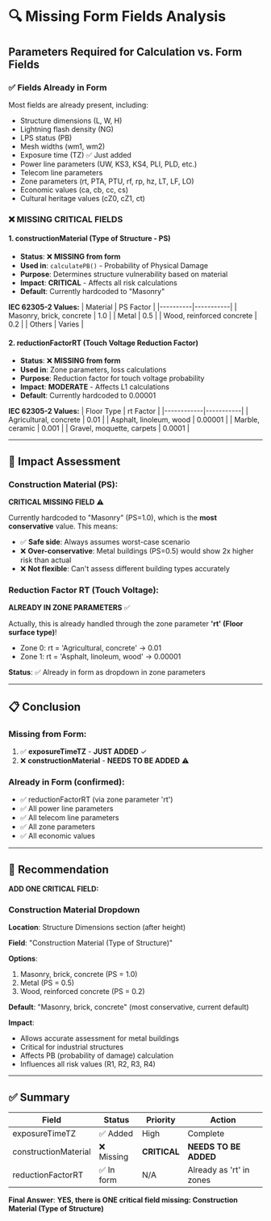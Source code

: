 # 🔍 Missing Form Fields Analysis

## Parameters Required for Calculation vs. Form Fields

### ✅ Fields Already in Form
Most fields are already present, including:
- Structure dimensions (L, W, H)
- Lightning flash density (NG)
- LPS status (PB)
- Mesh widths (wm1, wm2)
- Exposure time (TZ) ✅ Just added
- Power line parameters (UW, KS3, KS4, PLI, PLD, etc.)
- Telecom line parameters
- Zone parameters (rt, PTA, PTU, rf, rp, hz, LT, LF, LO)
- Economic values (ca, cb, cc, cs)
- Cultural heritage values (cZ0, cZ1, ct)

### ❌ MISSING CRITICAL FIELDS

#### 1. **constructionMaterial** (Type of Structure - PS)
- **Status**: ❌ **MISSING from form**
- **Used in**: `calculatePB()` - Probability of Physical Damage
- **Purpose**: Determines structure vulnerability based on material
- **Impact**: **CRITICAL** - Affects all risk calculations
- **Default**: Currently hardcoded to "Masonry"

**IEC 62305-2 Values:**
| Material | PS Factor |
|----------|-----------|
| Masonry, brick, concrete | 1.0 |
| Metal | 0.5 |
| Wood, reinforced concrete | 0.2 |
| Others | Varies |

#### 2. **reductionFactorRT** (Touch Voltage Reduction Factor)
- **Status**: ❌ **MISSING from form**
- **Used in**: Zone parameters, loss calculations
- **Purpose**: Reduction factor for touch voltage probability
- **Impact**: **MODERATE** - Affects L1 calculations
- **Default**: Currently hardcoded to 0.00001

**IEC 62305-2 Values:**
| Floor Type | rt Factor |
|------------|-----------|
| Agricultural, concrete | 0.01 |
| Asphalt, linoleum, wood | 0.00001 |
| Marble, ceramic | 0.001 |
| Gravel, moquette, carpets | 0.0001 |

---

## 🚨 Impact Assessment

### Construction Material (PS):
**CRITICAL MISSING FIELD** ⚠️

Currently hardcoded to "Masonry" (PS=1.0), which is the **most conservative** value. This means:
- ✅ **Safe side**: Always assumes worst-case scenario
- ❌ **Over-conservative**: Metal buildings (PS=0.5) would show 2x higher risk than actual
- ❌ **Not flexible**: Can't assess different building types accurately

### Reduction Factor RT (Touch Voltage):
**ALREADY IN ZONE PARAMETERS** ✅

Actually, this is already handled through the zone parameter **'rt' (Floor surface type)**!
- Zone 0: rt = 'Agricultural, concrete' → 0.01
- Zone 1: rt = 'Asphalt, linoleum, wood' → 0.00001

**Status**: ✅ Already in form as dropdown in zone parameters

---

## 📋 Conclusion

### Missing from Form:
1. ✅ **exposureTimeTZ** - **JUST ADDED** ✓
2. ❌ **constructionMaterial** - **NEEDS TO BE ADDED** ⚠️

### Already in Form (confirmed):
- ✅ reductionFactorRT (via zone parameter 'rt')
- ✅ All power line parameters
- ✅ All telecom line parameters
- ✅ All zone parameters
- ✅ All economic values

---

## 🎯 Recommendation

**ADD ONE CRITICAL FIELD:**

### Construction Material Dropdown
**Location**: Structure Dimensions section (after height)

**Field**: "Construction Material (Type of Structure)"

**Options**:
1. Masonry, brick, concrete (PS = 1.0)
2. Metal (PS = 0.5)
3. Wood, reinforced concrete (PS = 0.2)

**Default**: "Masonry, brick, concrete" (most conservative, current default)

**Impact**: 
- Allows accurate assessment for metal buildings
- Critical for industrial structures
- Affects PB (probability of damage) calculation
- Influences all risk values (R1, R2, R3, R4)

---

## ✅ Summary

| Field | Status | Priority | Action |
|-------|--------|----------|--------|
| exposureTimeTZ | ✅ Added | High | Complete |
| constructionMaterial | ❌ Missing | **CRITICAL** | **NEEDS TO BE ADDED** |
| reductionFactorRT | ✅ In form | N/A | Already as 'rt' in zones |

**Final Answer**: **YES, there is ONE critical field missing: Construction Material (Type of Structure)**

